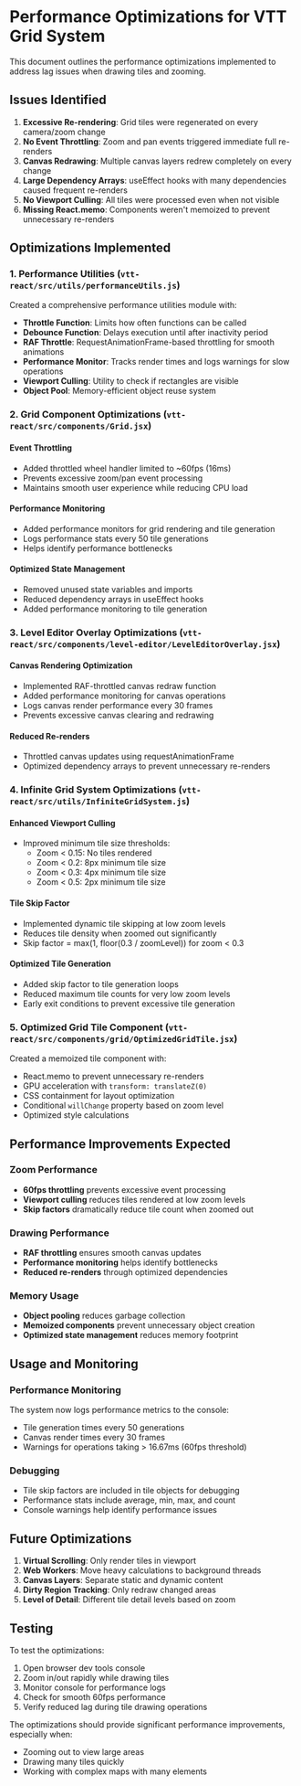 # Performance Optimizations for VTT Grid System

This document outlines the performance optimizations implemented to address lag issues when drawing tiles and zooming.

## Issues Identified

1. **Excessive Re-rendering**: Grid tiles were regenerated on every camera/zoom change
2. **No Event Throttling**: Zoom and pan events triggered immediate full re-renders
3. **Canvas Redrawing**: Multiple canvas layers redrew completely on every change
4. **Large Dependency Arrays**: useEffect hooks with many dependencies caused frequent re-renders
5. **No Viewport Culling**: All tiles were processed even when not visible
6. **Missing React.memo**: Components weren't memoized to prevent unnecessary re-renders

## Optimizations Implemented

### 1. Performance Utilities (`vtt-react/src/utils/performanceUtils.js`)

Created a comprehensive performance utilities module with:

- **Throttle Function**: Limits how often functions can be called
- **Debounce Function**: Delays execution until after inactivity period
- **RAF Throttle**: RequestAnimationFrame-based throttling for smooth animations
- **Performance Monitor**: Tracks render times and logs warnings for slow operations
- **Viewport Culling**: Utility to check if rectangles are visible
- **Object Pool**: Memory-efficient object reuse system

### 2. Grid Component Optimizations (`vtt-react/src/components/Grid.jsx`)

#### Event Throttling
- Added throttled wheel handler limited to ~60fps (16ms)
- Prevents excessive zoom/pan event processing
- Maintains smooth user experience while reducing CPU load

#### Performance Monitoring
- Added performance monitors for grid rendering and tile generation
- Logs performance stats every 50 tile generations
- Helps identify performance bottlenecks

#### Optimized State Management
- Removed unused state variables and imports
- Reduced dependency arrays in useEffect hooks
- Added performance monitoring to tile generation

### 3. Level Editor Overlay Optimizations (`vtt-react/src/components/level-editor/LevelEditorOverlay.jsx`)

#### Canvas Rendering Optimization
- Implemented RAF-throttled canvas redraw function
- Added performance monitoring for canvas operations
- Logs canvas render performance every 30 frames
- Prevents excessive canvas clearing and redrawing

#### Reduced Re-renders
- Throttled canvas updates using requestAnimationFrame
- Optimized dependency arrays to prevent unnecessary re-renders

### 4. Infinite Grid System Optimizations (`vtt-react/src/utils/InfiniteGridSystem.js`)

#### Enhanced Viewport Culling
- Improved minimum tile size thresholds:
  - Zoom < 0.15: No tiles rendered
  - Zoom < 0.2: 8px minimum tile size
  - Zoom < 0.3: 4px minimum tile size
  - Zoom < 0.5: 2px minimum tile size

#### Tile Skip Factor
- Implemented dynamic tile skipping at low zoom levels
- Reduces tile density when zoomed out significantly
- Skip factor = max(1, floor(0.3 / zoomLevel)) for zoom < 0.3

#### Optimized Tile Generation
- Added skip factor to tile generation loops
- Reduced maximum tile counts for very low zoom levels
- Early exit conditions to prevent excessive tile generation

### 5. Optimized Grid Tile Component (`vtt-react/src/components/grid/OptimizedGridTile.jsx`)

Created a memoized tile component with:
- React.memo to prevent unnecessary re-renders
- GPU acceleration with `transform: translateZ(0)`
- CSS containment for layout optimization
- Conditional `willChange` property based on zoom level
- Optimized style calculations

## Performance Improvements Expected

### Zoom Performance
- **60fps throttling** prevents excessive event processing
- **Viewport culling** reduces tiles rendered at low zoom levels
- **Skip factors** dramatically reduce tile count when zoomed out

### Drawing Performance
- **RAF throttling** ensures smooth canvas updates
- **Performance monitoring** helps identify bottlenecks
- **Reduced re-renders** through optimized dependencies

### Memory Usage
- **Object pooling** reduces garbage collection
- **Memoized components** prevent unnecessary object creation
- **Optimized state management** reduces memory footprint

## Usage and Monitoring

### Performance Monitoring
The system now logs performance metrics to the console:
- Tile generation times every 50 generations
- Canvas render times every 30 frames
- Warnings for operations taking > 16.67ms (60fps threshold)

### Debugging
- Tile skip factors are included in tile objects for debugging
- Performance stats include average, min, max, and count
- Console warnings help identify performance issues

## Future Optimizations

1. **Virtual Scrolling**: Only render tiles in viewport
2. **Web Workers**: Move heavy calculations to background threads
3. **Canvas Layers**: Separate static and dynamic content
4. **Dirty Region Tracking**: Only redraw changed areas
5. **Level of Detail**: Different tile detail levels based on zoom

## Testing

To test the optimizations:
1. Open browser dev tools console
2. Zoom in/out rapidly while drawing tiles
3. Monitor console for performance logs
4. Check for smooth 60fps performance
5. Verify reduced lag during tile drawing operations

The optimizations should provide significant performance improvements, especially when:
- Zooming out to view large areas
- Drawing many tiles quickly
- Working with complex maps with many elements
